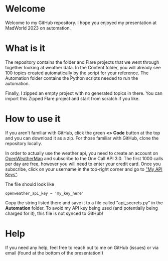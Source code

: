 # Welcome
Welcome to my GitHub repository. I hope you enjoyed my presentation at MadWorld 2023 on automation. 

# What is it
The repository contains the folder and Flare projects that we went through together looking at weather data. In the Content folder, you will already see 100 topics created automatically by the script for your reference. The Automation folder contains the Python scripts needed to run the automation. 

Finally, I zipped an empty project with no generated topics in there. You can import this Zipped Flare project and start from scratch if you like.

# How to use it
If you aren't familiar with GitHub, click the green **<> Code** button at the top and you can download it as a zip. For those familiar with GitHub, clone the repository locally.

In order to actually use the weather api, you need to create an account on [OpenWeatherMap](openweathermap.org/api) and subscribe to the One Call API 3.0. The first 1000 calls per day are free, however you will need to enter your credit card. Once you subscribe, click on your username in the top-right corner and go to ["My API Keys"](https://home.openweathermap.org/api_keys). 

The file should look like
```
openweather_api_key = 'my_key_here'
```

Copy the string listed there and save it to a file called "api_secrets.py" in the **Automation** folder. To avoid my API key being used (and potentially being charged for it), this file is not synced to GitHub! 

# Help
If you need any help, feel free to reach out to me on GitHub (issues) or via email (found at the bottom of the presentation!)
